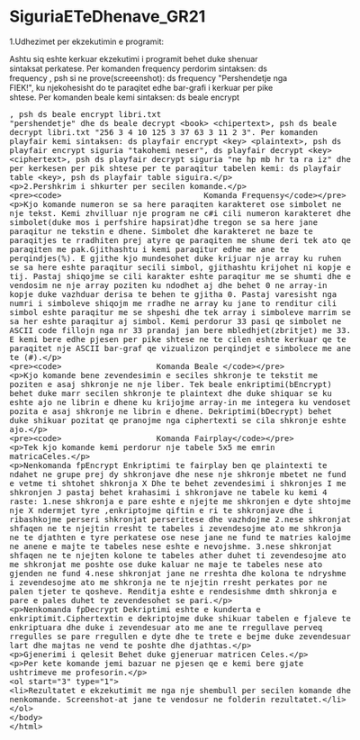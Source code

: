 # SiguriaETeDhenave_GR21
1.Udhezimet per ekzekutimin e programit:

Ashtu siq eshte kerkuar ekzekutimi i programit behet duke shenuar sintaksat perkatese.
Per komanden frequency perdorim sintaksen: ds frequency <text> , psh si ne prove(screeenshot): ds frequency "Pershendetje nga FIEK!",
ku njekohesisht do te paraqitet edhe bar-grafi i kerkuar per pike shtese.
Per komanden beale kemi sintaksen: ds beale encrypt <book> <plaintext>, psh ds beale encrypt libri.txt "pershendetje" dhe
				   ds beale decrypt <book> <chipertext>, psh ds beale decrypt libri.txt "256 3 4 10 125 3 37 63 3 11 2 3".
Per komanden playfair kemi sintaksen: ds playfair encrypt <key> <plaintext>, psh ds playfair encrypt siguria "takohemi neser", 
				      ds playfair decrypt <key> <ciphertext>, psh ds playfair decrypt siguria "ne hp mb hr ta ra iz" dhe 
per kerkesen per pik shtese per te paraqitur tabelen kemi: ds playfair table <key>, psh ds playfair table siguira.


2.Pershkrim i shkurter per secilen komande.
	
                                  Komanda Frequensy


Kjo komande numeron se sa here paraqiten karakteret ose simbolet ne nje tekst.
Kemi zhvilluar nje program ne c#i cili numeron karakteret dhe simbolet(duke mos i 
perfshire hapsirat)dhe tregon se sa here jane paraqitur ne tekstin e dhene.
Simbolet dhe karakteret ne baze te paraqitjes te rradhiten prej atyre qe paraqiten
me shume deri tek ato qe paraqiten me pak.Gjithashtu i kemi paraqitur edhe me ane
te perqindjes(%). E gjithe kjo mundesohet duke krijuar nje array ku ruhen se sa 
here eshte paraqitur secili simbol, gjithashtu krijohet ni kopje e tij. Pastaj 
shiqojme se cili karakter eshte paraqitur me se shumti dhe e vendosim ne nje 
array poziten ku ndodhet aj dhe behet 0 ne array-in kopje duke vazhduar derisa te
behen te gjitha 0. Pastaj varesisht nga numri i simboleve shiqojm me rradhe ne array
ku jane to renditur cili simbol eshte paraqitur me se shpeshi dhe tek array i simboleve
marrim se sa her eshte paraqitur aj simbol. Kemi perdorur 33 pasi qe simbolet ne ASCII
code fillojn nga nr 33 prandaj jan bere mbledhjet(zbritjet) me 33.
E kemi bere edhe pjesen per pike shtese ne te cilen eshte kerkuar qe te paraqitet 
nje ASCII bar-graf qe vizualizon perqindjet e simbolece me ane te (#).
 


               



                        Komanda Beale 



Kjo komande bene zevendesimin e seciles shkronje te tekstit me poziten e asaj shkronje ne nje liber.
Tek beale enkriptimi(bEncrypt) behet duke marr secilen shkronje te plaintext dhe duke shiquar se ku eshte ajo ne
librin e dhene ku krijojme array-in me integera ku vendoset pozita e asaj shkronje ne librin e dhene.
Dekriptimi(bDecrypt) behet duke shikuar pozitat qe pranojme nga ciphertexti se cila shkronje eshte ajo.





                        Komanda Fairplay

Tek kjo komande kemi perdorur nje tabele 5x5 me emrin matricaCeles.

Nenkomanda fpEncrypt
 Enkriptimi te fairplay ben qe plaintexti te ndahet ne grupe prej dy shkronjave 
dhe nese nje shkronje mbetet ne fund e vetme ti shtohet shkronja X
Dhe te behet zevendesimi i shkronjes I me shkronjen J
pastaj behet krahasimi i shkronjave  ne tabele ku kemi 4 raste:
1.nese shkronja e pare eshte e njejte me shkronjen e dyte shtojme nje 
X ndermjet tyre ,enkriptojme qiftin e ri te shkronjave dhe i ribashkojme perseri shkronjat
perseritese dhe vazhdojme
2.nese shkronjat shfaqen ne te njejtin rresht te tabeles i zevendesojme ato me shkronja ne te djathten
e tyre perkatese ose nese jane ne fund te matries kalojme ne anene e majte te tabeles nese eshte e nevojshme.
3.nese shkronjat shfaqen ne te njejten kolone te tabeles ather duhet ti zevendesojme ato me shkronjat me poshte
ose duke kaluar ne maje te tabeles nese ato gjenden ne fund 
4.nese shkronjat jane ne rreshta dhe kolona te ndryshme i zevendesojme ato me shkronja ne te njejtin rresht perkates 
por ne palen tjeter te qosheve. Renditja eshte e rendesishme dmth shkronja e pare e pales duhet te zevendesohet 
se pari.


Nenkomanda fpDecrypt
Dekriptimi eshte e kunderta e enkriptimit.Ciphertextin e dekriptojme duke shikuar tabelen e fjaleve te enkriptuara dhe 
duke i zevendesuar ato me ane te rregullave perveq rregulles se pare rregullen e dyte dhe te trete e bejme duke zevendesuar 
lart dhe majtas ne vend te poshte dhe djathtas.

Gjenerimi i qelesit
Behet duke gjeneruar matricen Celes.


Per kete komande jemi bazuar ne pjesen qe e kemi bere gjate ushtrimeve me profesorin.

3. Rezultatet e ekzekutimit me nga nje shembull per secilen komande dhe nenkomande.
Screenshot-at jane te vendosur ne folderin rezultatet.

